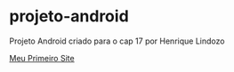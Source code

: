 # projeto-android
Projeto Android criado para o cap 17 por Henrique Lindozo

<a href="https://devr1q.github.io/projeto-android/index.html">Meu Primeiro Site</a>
